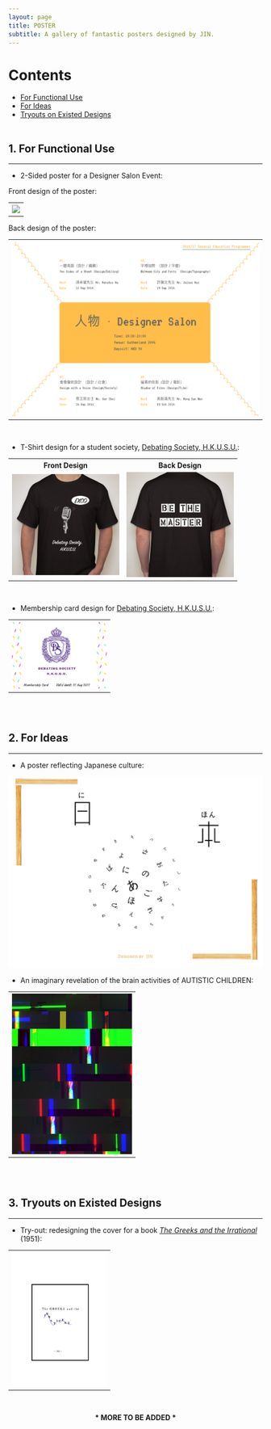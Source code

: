 ```yaml
---
layout: page
title: POSTER
subtitle: A gallery of fantastic posters designed by JIN.
---
```

# Contents
 * [For Functional Use](#category1)
 * [For Ideas](#category2)
 * [Tryouts on Existed Designs](#category3)
<br><br>

## 1. For Functional Use  <a name="category1"></a>
---
* 2-Sided poster for a Designer Salon Event:

Front design of the poster:
<table style="width:100%">
  <tr>
    <th><img src="/img/人-2.png"></th>
  </tr>
</table>

Back design of the poster:

<table style="width:100%">
  <tr>
    <th><img src="/img/DesignSalon.png"></th>
  </tr>
</table>
<br>

* T-Shirt design for a student society, [Debating Society, H.K.U.S.U.](https://zh-hk.facebook.com/DebatingSocietyHkusu/):

<table style="width:90%">
  <tr>
    <th>Front Design</th>
    <th>Back Design</th> 
  </tr>
  <tr>
    <td><img src="/img/T-shirt(front) of Debating Society.png" width="400"></td>
    <td><img src="/img/T-shirt(back) of Debating Society.png" width="400"></td> 
  </tr>
</table>
<br>

* Membership card design for [Debating Society, H.K.U.S.U.](https://zh-hk.facebook.com/DebatingSocietyHkusu/):

<table style="width:40%">
  <tr>
    <th><img src="/img/Membership Card Design.png"></th>
  </tr>
</table>

<br>
<br>

## 2. For Ideas <a name="category2"></a>
---
* A poster reflecting Japanese culture:

<img src="/img/Japan.png">

* An imaginary revelation of the brain activities of AUTISTIC CHILDREN:

<table style="width:50%">
  <tr>
    <th><img src="/img/postersGallery/Autism.jpg"></th>
  </tr>
</table>

<br><br>

## 3. Tryouts on Existed Designs <a name="category3"></a>
---
* Try-out: redesigning the cover for a book [_The Greeks and the Irrational_](https://books.google.com.hk/books/about/The_Greeks_and_the_Irrational.html?id=Lz7LNak21AQC&redir_esc=y) (1951):

<table style="width:40%">
  <tr>
    <th><img src="/img/CreativeBookCoverIrrationall.png"></th>
  </tr>
</table>

<br>

<p align="center">
  <b>* MORE TO BE ADDED *</b><br>
</p>

